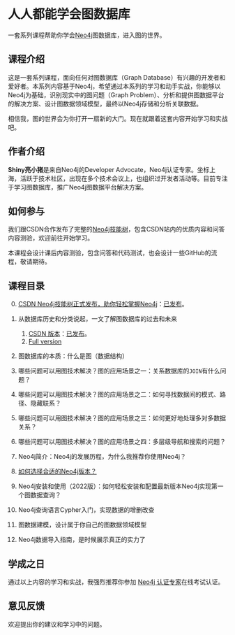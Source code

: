 # 人人都能学会图数据库

一套系列课程帮助你学会[Neo4j](https://neo4j.com/ref=shiny-graphs4everyone)图数据库，进入图的世界。

## 课程介绍

这是一套系列课程，面向任何对图数据库（Graph Database）有兴趣的开发者和爱好者。本系列内容基于Neo4j，希望通过本系列的学习和动手实战，你能够以Neo4j为基础，识别现实中的图问题（Graph Problem）、分析和提供图数据平台的解决方案、设计图数据领域模型，最终以Neo4j存储和分析关联数据。

相信我，图的世界会为你打开一扇新的大门。现在就跟着这套内容开始学习和实战吧。

## 作者介绍

**Shiny亮小猪**是来自Neo4j的Developer Advocate，Neo4j认证专家。坐标上海，活跃于技术社区，出现在多个技术会议上，也组织过开发者活动等。目前专注于学习图数据库，推广Neo4j图数据平台解决方案。

## 如何参与

我们跟CSDN合作发布了完整的[Neo4j技能树](https://bbs.csdn.net/skill/neo4j)，包含CSDN站内的优质内容和问答内容测验，欢迎前往开始学习。

本课程会设计课后内容测验，包含问答和代码测试，也会设计一些GitHub的流程，敬请期待。

## 课程目录

0. [CSDN Neo4j技能树正式发布，助你轻松掌握Neo4j](https://blog.csdn.net/neo4jdev/article/details/122581414)：[已发布](https://blog.csdn.net/neo4jdev/article/details/122581414?spm=1001.2014.3001.5501)。
1. 从数据库历史和分类说起，一文了解图数据库的过去和未来
   1. [CSDN 版本](./posts/2022-02/database-categories-know-graph.md)：[已发布](https://blog.csdn.net/neo4jdev/article/details/122948860)。
   1. [Full version](./posts/2022-03/database-history-to-graphdatabase.md)

2. 图数据库的本质：什么是图（数据结构）
3. 哪些问题可以用图技术解决？图的应用场景之一：关系数据库的`JOIN`有什么问题？
4. 哪些问题可以用图技术解决？图的应用场景之二：如何寻找数据间的模式、路径、隐藏联系？
5. 哪些问题可以用图技术解决？图的应用场景之三：如何更好地处理多对多数据关系？
6. 哪些问题可以用图技术解决？图的应用场景之四：多层级导航和搜索的问题？
7. Neo4j简介：Neo4j的发展历程，为什么我推荐你使用Neo4j？
8. [如何选择合适的Neo4j版本？](./posts/2022-03/how-to-choose-the-correct-neo4j-dist.md)
9. Neo4j安装和使用（2022版）：如何轻松安装和配置最新版本Neo4j实现第一个图数据查询？
10. Neo4j查询语言Cypher入门，实现数据的增删改查
11. 图数据建模，设计属于你自己的图数据领域模型
12. Neo4j数据导入指南，是时候展示真正的实力了

## 学成之日

通过以上内容的学习和实战，我强烈推荐你参加 [Neo4j 认证专家](https://neo4j.com/graphacademy/neo4j-certification/?ref=shiny-graphs4everyone)在线考试认证。

## 意见反馈

欢迎提出你的建议和学习中的问题。
